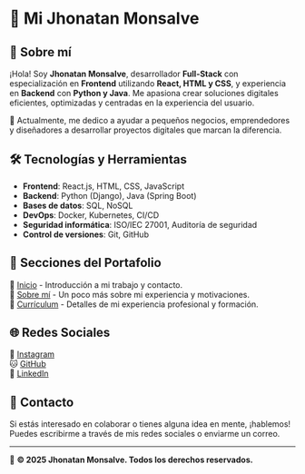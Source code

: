 # 📌 Mi Jhonatan Monsalve

## 🚀 Sobre mí

¡Hola! Soy **Jhonatan Monsalve**, desarrollador **Full-Stack** con especialización en **Frontend** utilizando **React, HTML y CSS**, y experiencia en **Backend** con **Python y Java**. Me apasiona crear soluciones digitales eficientes, optimizadas y centradas en la experiencia del usuario. 

📍 Actualmente, me dedico a ayudar a pequeños negocios, emprendedores y diseñadores a desarrollar proyectos digitales que marcan la diferencia.

## 🛠️ Tecnologías y Herramientas

- **Frontend**: React.js, HTML, CSS, JavaScript
- **Backend**: Python (Django), Java (Spring Boot)
- **Bases de datos**: SQL, NoSQL
- **DevOps**: Docker, Kubernetes, CI/CD
- **Seguridad informática**: ISO/IEC 27001, Auditoría de seguridad
- **Control de versiones**: Git, GitHub

## 📂 Secciones del Portafolio

🔹 [Inicio](index.html) - Introducción a mi trabajo y contacto.  
🔹 [Sobre mí](abaut.html) - Un poco más sobre mi experiencia y motivaciones.  
🔹 [Currículum](curriculum.html) - Detalles de mi experiencia profesional y formación.  

## 🌐 Redes Sociales

📸 [Instagram](https://www.instagram.com/jhomons90/)  
🐱 [GitHub](https://github.com/jhonatan-monsalve)  
💼 [LinkedIn](https://www.linkedin.com/in/jhonatan-alejandro-monsalve-herrera-37a703167/)  

## 📩 Contacto

Si estás interesado en colaborar o tienes alguna idea en mente, ¡hablemos! Puedes escribirme a través de mis redes sociales o enviarme un correo.

---
📌 **© 2025 Jhonatan Monsalve. Todos los derechos reservados.**
